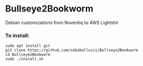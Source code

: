 # Bullseye2Bookworm
Debian customizations from Noventiq to AWS Lightshil
 
### To install:

```
sudo apt install git
git clone https://github.com/sebabellucci/Bullseye2Bookworm
cd Bullseye2Bookworm
sudo ./install.sh
